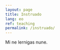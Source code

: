 ```yaml
---
layout: page
title: Instruado
lang: eo
ref: teaching
permalink: /instruado/
---
```


Mi ne lernigas nune.
